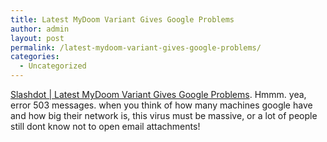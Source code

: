```yaml
---
title: Latest MyDoom Variant Gives Google Problems
author: admin
layout: post
permalink: /latest-mydoom-variant-gives-google-problems/
categories:
  - Uncategorized
---
```

[Slashdot | Latest MyDoom Variant Gives Google Problems][1]. Hmmm. yea, error 503 messages. when you think of how many machines google have and how big their network is, this virus must be massive, or a lot of people still dont know not to open email attachments!

 [1]: http://slashdot.org/article.pl?sid=04/07/26/1649245&tid=217&tid=1